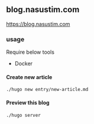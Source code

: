 ## blog.nasustim.com

https://blog.nasustim.com

### usage

Require below tools

- Docker


#### Create new article

```
./hugo new entry/new-article.md
```

#### Preview this blog

```
./hugo server
```

